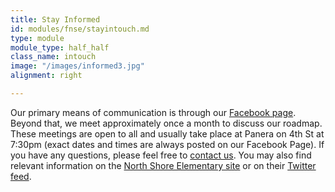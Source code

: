 ```yaml
---
title: Stay Informed
id: modules/fnse/stayintouch.md
type: module
module_type: half_half
class_name: intouch
image: "/images/informed3.jpg"
alignment: right

---
```

Our primary means of communication is through our [Facebook page](https://www.facebook.com/groups/friendsofnorthshoreelementary/). Beyond that, we meet approximately once a month to discuss our roadmap. These meetings are open to all and usually take place at Panera on 4th St at 7:30pm  (exact dates and times are always posted on our Facebook Page). If you have any questions, please feel free to [contact us](#contact). You may also find relevant information on the [North Shore Elementary site](https://www.pcsb.org/northshore-es) or on their [Twitter feed](https://twitter.com/NorthShoreElem).